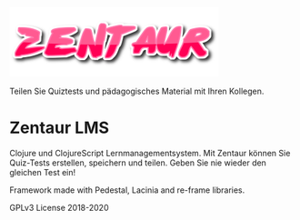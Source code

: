 ![Zentaur Logo](https://raw.githubusercontent.com/aarkerio/ZentaurLMS/master/resources/public/img/zentaur_logo.png)

Teilen Sie Quiztests und pädagogisches Material mit Ihren Kollegen.

# Zentaur LMS

Clojure und ClojureScript Lernmanagementsystem. Mit Zentaur können Sie Quiz-Tests erstellen, speichern und teilen. Geben Sie nie wieder den gleichen Test ein!

Framework made with Pedestal, Lacinia and re-frame libraries.

GPLv3 License 2018-2020
